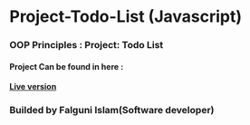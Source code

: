 # Project-Todo-List (Javascript)

### OOP Principles : Project: Todo List

 #### Project Can be found in here :
 **[Live version](https://rawcdn.githack.com/codershona/Project-Todo-List/887d3af8a8dedb93efa0042c61d77dc6914c18d0/index.html)**

 ### Builded by Falguni Islam(Software developer)

